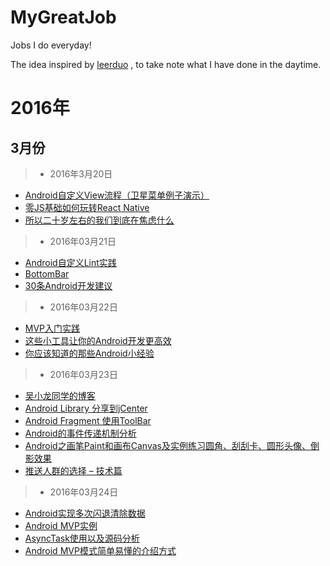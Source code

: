 # MyGreatJob
Jobs I do everyday!

The idea inspired by [leerduo](https://github.com/leerduo) , to take note what I have done in the daytime.

# 2016年
## 3月份
> - 2016年3月20日

- [Android自定义View流程（卫星菜单例子演示）](https://segmentfault.com/a/1190000004627422)
- [零JS基础如何玩转React Native](http://www.jianshu.com/p/598dc63e88be)
- [所以二十岁左右的我们到底在焦虑什么](http://weibo.com/p/1001603955112686017007)

> - 2016年03月21日

- [Android自定义Lint实践](http://tech.meituan.com/android_custom_lint.html)
- [BottomBar](https://github.com/roughike/BottomBar)
- [30条Android开发建议](http://www.jianshu.com/p/717b80ba8bc1)

> - 2016年03月22日

- [MVP入门实践](http://blog.flyou.ren/?p=179)
- [这些小工具让你的Android开发更高效](http://mp.weixin.qq.com/s?__biz=MzA4NTQwNDcyMA==&mid=402858357&idx=1&sn=5dd38f4dcc5d7680e6daf7b3d1105b63#rd)
- [你应该知道的那些Android小经验](http://blog.flyou.ren/?p=http://www.jayfeng.com/2016/03/18/%E4%BD%A0%E5%BA%94%E8%AF%A5%E7%9F%A5%E9%81%93%E7%9A%84%E9%82%A3%E4%BA%9BAndroid%E5%B0%8F%E7%BB%8F%E9%AA%8C/?hmsr=toutiao.io&utm_medium=toutiao.io&utm_source=toutiao.io)


> - 2016年03月23日

- [吴小龙同学的博客](http://wuxiaolong.me/)
- [Android Library 分享到jCenter](http://wuxiaolong.me/2015/11/12/jcenter/)
- [Android Fragment 使用ToolBar](http://wuxiaolong.me/2015/12/21/fragmentToolbar/)
- [Android的事件传递机制分析](http://wuxiaolong.me/2015/12/19/MotionEvent/)
- [Android之画笔Paint和画布Canvas及实例练习圆角、刮刮卡、圆形头像、倒影效果](http://wuxiaolong.me/2015/12/06/PaintCanvas/)
- [推送人群的选择 – 技术篇](http://blog.jpush.cn/push_audience_tech/)

> - 2016年03月24日

- [Android实现多次闪退清除数据](http://sixwolf.net/blog/2016/03/22/Android%E5%AE%9E%E7%8E%B0%E5%A4%9A%E6%AC%A1%E9%97%AA%E9%80%80%E6%B8%85%E9%99%A4%E6%95%B0%E6%8D%AE/)
- [Android MVP实例](http://wuxiaolong.me/2015/09/23/AndroidMVPSample/)
- [AsyncTask使用以及源码分析](http://blog.csdn.net/ljd2038/article/details/50931698)
- [Android MVP模式简单易懂的介绍方式](http://zhuanlan.zhihu.com/kaede/20312610)
